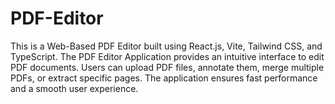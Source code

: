 # PDF-Editor
This is a Web-Based PDF Editor built using React.js, Vite, Tailwind CSS, and TypeScript. The PDF Editor Application provides an intuitive interface to edit PDF documents. Users can upload PDF files, annotate them, merge multiple PDFs, or extract specific pages. The application ensures fast performance and a smooth user experience.
